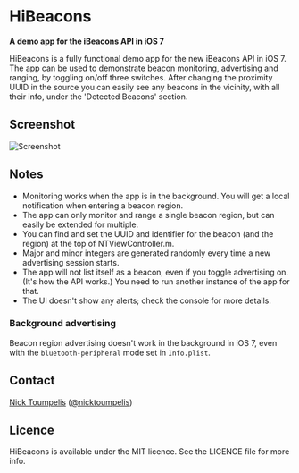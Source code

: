 HiBeacons
=========
**A demo app for the iBeacons API in iOS 7**

HiBeacons is a fully functional demo app for the new iBeacons API in iOS 7. The app can be used to demonstrate beacon monitoring, advertising and ranging, by toggling on/off three switches. After changing the proximity UUID in the source you can easily see any beacons in the vicinity, with all their info, under the 'Detected Beacons' section.

## Screenshot
![Screenshot](https://raw.github.com/nicktoumpelis/HiBeacons/master/screenshot.png)

## Notes

- Monitoring works when the app is in the background. You will get a local notification when entering a beacon region.
- The app can only monitor and range a single beacon region, but can easily be extended for multiple.
- You can find and set the UUID and identifier for the beacon (and the region) at the top of NTViewController.m. 
- Major and minor integers are generated randomly every time a new advertising session starts. 
- The app will not list itself as a beacon, even if you toggle advertising on. (It's how the API works.) You need to run another instance of the app for that.
- The UI doesn't show any alerts; check the console for more details.

### Background advertising

Beacon region advertising doesn't work in the background in iOS 7, even with the `bluetooth-peripheral` mode set in `Info.plist`.

## Contact

[Nick Toumpelis](http://github.com/nicktoumpelis) ([@nicktoumpelis](https://twitter.com/nicktoumpelis))

## Licence

HiBeacons is available under the MIT licence. See the LICENCE file for more info.
